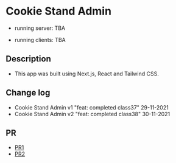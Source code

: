# Cookie Stand Admin

- running server: TBA

- running clients: TBA

## Description

- This app was built using Next.js, React and Tailwind CSS.

## Change log

- Cookie Stand Admin v1 "feat: completed class37" 29-11-2021
- Cookie Stand Admin v2 "feat: completed class38" 30-11-2021

## PR

- [PR1](https://github.com/Moha-AlHanbali/cookie-stand-admin/pull/1)
- [PR2](https://github.com/Moha-AlHanbali/cookie-stand-admin/pull/2)
